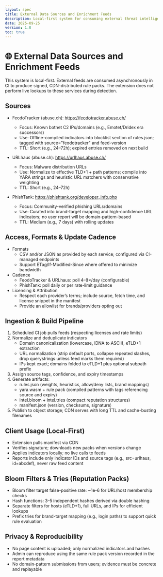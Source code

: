 ```yaml
---
layout: spec
title: External Data Sources and Enrichment Feeds
description: Local-first system for consuming external threat intelligence feeds and building signed rule packs for offline detection
date: 2025-09-25
version: 1.0
toc: true
---
```

# 🌐 External Data Sources and Enrichment Feeds

This system is local-first. External feeds are consumed asynchronously in CI to produce signed, CDN-distributed rule packs. The extension does not perform live lookups to these services during detection.

## Sources

- FeodoTracker (abuse.ch): https://feodotracker.abuse.ch/
  - Focus: Known botnet C2 IPs/domains (e.g., Emotet/Dridex era successors)
  - Use: Offline-compiled indicators into blocklist section of rules.json; tagged with source="feodotracker" and feed-version
  - TTL: Short (e.g., 24–72h); expired entries removed on next build

- URLhaus (abuse.ch): https://urlhaus.abuse.ch/
  - Focus: Malware distribution URLs
  - Use: Normalize to effective TLD+1 + path patterns; compile into YARA strings and heuristic URL matchers with conservative weighting
  - TTL: Short (e.g., 24–72h)

- PhishTank: https://phishtank.org/developer_info.php
  - Focus: Community-verified phishing URLs/domains
  - Use: Curated into brand-target mapping and high-confidence URL indicators; no user report will be domain-pattern-based
  - TTL: Medium (e.g., 7 days) with rolling updates

## Access, Formats & Update Cadence

- Formats
  - CSV and/or JSON as provided by each service; configured via CI-managed endpoints
  - Support ETag/If-Modified-Since where offered to minimize bandwidth
- Cadence
  - FeodoTracker & URLhaus: poll 4–8×/day (configurable)
  - PhishTank: poll daily or per rate-limit guidance
- Licensing & Attribution
  - Respect each provider’s terms; include source, fetch time, and license snippet in the manifest
  - Provide an allowlist for brands/providers opting out

## Ingestion & Build Pipeline

1. Scheduled CI job pulls feeds (respecting licenses and rate limits)
2. Normalize and deduplicate indicators
   - Domain canonicalization (lowercase, IDNA to ASCII), eTLD+1 extraction
   - URL normalization (strip default ports, collapse repeated slashes, drop querystrings unless feed marks them required)
   - IPs kept exact; domains folded to eTLD+1 plus optional subpath prefix
3. Assign source tags, confidence, and expiry timestamps
4. Generate artifacts:
   - rules.json (weights, heuristics, allow/deny lists, brand mappings)
   - yara.wasm + rule pack (compiled patterns with tags referencing source and expiry)
   - intel.bloom + intel.tries (compact reputation structures)
   - manifest.json (version, checksums, signature)
5. Publish to object storage; CDN serves with long TTL and cache-busting filenames

## Client Usage (Local-First)

- Extension pulls manifest via CDN
- Verifies signature; downloads new packs when versions change
- Applies indicators locally; no live calls to feeds
- Reports include only indicator IDs and source tags (e.g., src=urlhaus, id=abcdef), never raw feed content

## Bloom Filters & Tries (Reputation Packs)

- Bloom filter target false-positive rate: ~1e-6 for URL/host membership checks
- Hash functions: 3–5 independent hashes derived via double hashing
- Separate filters for hosts (eTLD+1), full URLs, and IPs for efficient lookups
- Prefix tries for brand-target mapping (e.g., login paths) to support quick rule evaluation

## Privacy & Reproducibility

- No page content is uploaded; only normalized indicators and hashes
- Admin can reproduce using the same rule pack version recorded in the report metadata
- No domain-pattern submissions from users; evidence must be concrete and replayable
